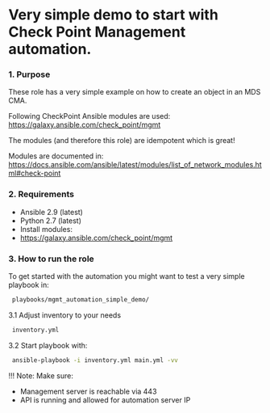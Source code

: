 # Very simple demo to start with Check Point Management automation.

### 1. Purpose
These role has a very simple example on how to create an object in an MDS CMA.


Following CheckPoint Ansible modules are used:
https://galaxy.ansible.com/check_point/mgmt

The modules (and therefore this role) are idempotent which is great! 

Modules are documented in: 
https://docs.ansible.com/ansible/latest/modules/list_of_network_modules.html#check-point


### 2. Requirements
- Ansible 2.9 (latest)
- Python 2.7 (latest)
- Install modules:
- https://galaxy.ansible.com/check_point/mgmt


### 3. How to run the role 
To get started with the automation you might want to test a very simple playbook in:
```bash
 playbooks/mgmt_automation_simple_demo/
```

3.1 Adjust inventory to your needs
```bash
 inventory.yml
```

3.2 Start playbook with: 
```bash
 ansible-playbook -i inventory.yml main.yml -vv
```

!!! Note: 
Make sure:
- Management server is reachable via 443
- API is running and allowed for automation server IP
